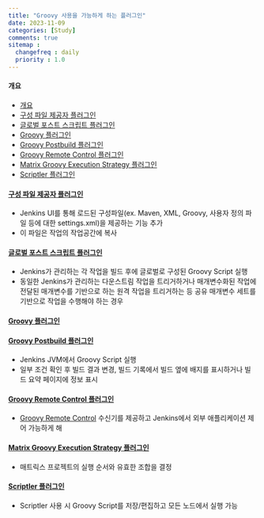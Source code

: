 ```yaml
---
title: "Groovy 사용을 가능하게 하는 플러그인"
date: 2023-11-09
categories: [Study]
comments: true
sitemap :
  changefreq : daily
  priority : 1.0
---
```


#### 개요
- [개요](#개요)
- [구성 파일 제공자 플러그인](#구성-파일-제공자-플러그인)
- [글로벌 포스트 스크립트 플러그인](#글로벌-포스트-스크립트-플러그인)
- [Groovy 플러그인](#groovy-플러그인)
- [Groovy Postbuild 플러그인](#groovy-postbuild-플러그인)
- [Groovy Remote Control 플러그인](#groovy-remote-control-플러그인)
- [Matrix Groovy Execution Strategy 플러그인](#matrix-groovy-execution-strategy-플러그인)
- [Scriptler 플러그인](#scriptler-플러그인)


#### [구성 파일 제공자 플러그인](https://plugins.jenkins.io/config-file-provider)

- Jenkins UI를 통해 로드된 구성파일(ex. Maven, XML, Groovy, 사용자 정의 파일 등에 대한 settings.xml)을 제공하는 기능 추가
- 이 파일은 작업의 작업공간에 복사

#### [글로벌 포스트 스크립트 플러그인](https://plugins.jenkins.io/global-post-script/)

- Jenkins가 관리하는 각 작업을 빌드 후에 글로벌로 구성된 Groovy Script 실행
- 동일한 Jenkins가 관리하는 다운스트림 작업을 트리거하거나 매개변수화된 작업에 전달된 매개변수를 기반으로 하는 원격 작업을 트리거하는 등 공유 매개변수 세트를 기반으로 작업을 수행해야 하는 경우

#### [Groovy 플러그인](https://plugins.jenkins.io/groovy/)

#### [Groovy Postbuild 플러그인](https://plugins.jenkins.io/groovy-postbuild)

- Jenkins JVM에서 Groovy Script 실행
- 일부 조건 확인 후 빌드 결과 변경, 빌드 기록에서 빌드 옆에 배지를 표시하거나 빌드 요약 페이지에 정보 표시

#### [Groovy Remote Control 플러그인](https://plugins.jenkins.io/groovy-remote)

- [Groovy Remote Control](http://groovy.codehaus.org/modules/remote/) 수신기를 제공하고 Jenkins에서 외부 애플리케이션 제어 가능하게 해

#### [Matrix Groovy Execution Strategy 플러그인](https://plugins.jenkins.io/matrix-groovy-execution-strategy)

- 매트릭스 프로젝트의 실행 순서와 유효한 조합을 결정

#### [Scriptler 플러그인](https://plugins.jenkins.io/scriptler)

- Scriptler 사용 시 Groovy Script를 저장/편집하고 모든 노드에서 실행 가능